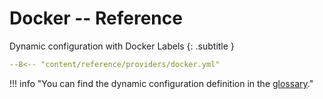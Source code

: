 # Docker -- Reference

Dynamic configuration with Docker Labels
{: .subtitle }

```yml
--8<-- "content/reference/providers/docker.yml"
```

!!! info "You can find the dynamic configuration definition in the [glossary](../../../glossary/#dynamic-traefik-configuration)."